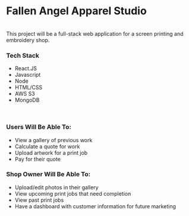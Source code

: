 <h1>Fallen Angel Apparel Studio</h1>
<br>
This project will be a full-stack web application for a screen printing and embroidery shop. 
<br>
<h3>Tech Stack</h3>
<ul>
    <li>React.JS</li>
    <li>Javascript</li>
    <li>Node</li>
    <li>HTML/CSS</li>
    <li>AWS S3</li>
    <li>MongoDB</li>
</ul>
<br>
<h3>Users Will Be Able To:</h3>
<ul>
    <li>View a gallery of previous work</li>
    <li>Calculate a quote for work</li>
    <li>Upload artwork for a print job</li>
    <li>Pay for their quote</li>
</ul>
<h3>Shop Owner Will Be Able To:</h3>
<ul>
    <li>Upload/edit photos in their gallery</li>
    <li>View upcoming print jobs that need completion</li>
    <li>View past print jobs</li>
    <li>Have a dashboard with customer information for future marketing</li>
</ul>
